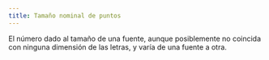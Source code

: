 ```yaml
---
title: Tamaño nominal de puntos
---
```

El número dado al tamaño de una fuente, aunque posiblemente no coincida con ninguna dimensión de las letras, y varía de una fuente a otra.
